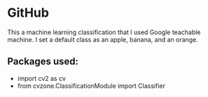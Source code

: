 # GitHub
This a machine learning classification that I used Google teachable machine. I set a default class as an apple, banana, and an orange.

## Packages used:
 * import cv2 as cv
 * from cvzone.ClassificationModule import Classifier 
